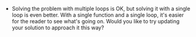 * Solving the problem with multiple loops is OK, but solving it with a single loop is even better. With a single function and a single loop, it's easier for the reader to see what's going on. Would you like to try updating your solution to approach it this way?